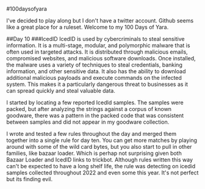 #100daysofyara

I've decided to play along but I don't have a twitter account. Github seems like a great place for a ruleset. Welcome to my 100 Days of Yara.

##Day 10
###IcedID
IcedID is used by cybercriminals to steal sensitive information. It is a multi-stage, modular, and polymorphic malware that is often used in targeted attacks. It is distributed through malicious emails, compromised websites, and malicious software downloads. Once installed, the malware uses a variety of techniques to steal credentials, banking information, and other sensitive data. It also has the ability to download additional malicious payloads and execute commands on the infected system. This makes it a particularly dangerous threat to businesses as it can spread quickly and steal valuable data.

I started by locating a few reported IcedId samples. The samples were packed, but after analyzing the strings against a corpus of known goodware, there was a pattern in the packed code that was consistent between samples and did not appear in my goodware collection. 

I wrote and tested a few rules throughout the day and merged them together into a single rule for day ten. You can get more matches by playing around with some of the wild card bytes, but you also start to pull in other families, like bazaar loader. Which is perhap not surprising given both Bazaar Loader and IcedID links to trickbot. Although rules written this way can't be expected to have a long shelf life, the rule was detecting on icedid samples collected throughout 2022 and even some this year. It's not perfect but its finding evil.




